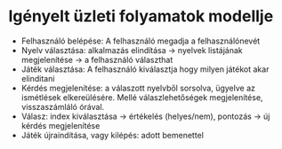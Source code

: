 # Igényelt üzleti folyamatok modellje

- Felhasználó belépése: A felhasználó megadja a felhasználónevét
- Nyelv választása: alkalmazás elindítása &#8594; nyelvek listájának megjelenítése &#8594; a felhasználó választhat
- Játék választása: A felhasználó kiválasztja hogy milyen játékot akar elinditani
- Kérdés megjelenítése: a válaszott nyelvből sorsolva, ügyelve az ismétlések elkereülésére. Mellé válaszlehetőségek megjelenítése, visszaszámláló órával.
- Válasz: index kiválasztása &#8594; értékelés (helyes/nem), pontozás &#8594; új kérdés megjelenítése
- Játék újraindítása, vagy kilépés: adott bemenettel